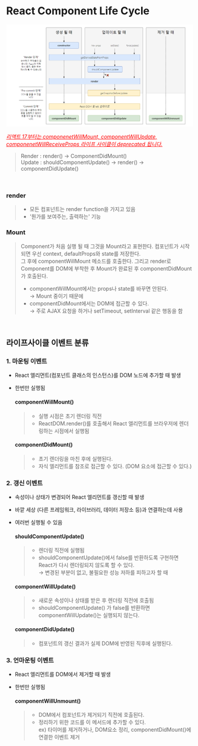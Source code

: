 # React Component Life Cycle

 ![](../../img/LifeCycle.png)

 <span style = "color : red"><u>*리액트 17부터는 componenetWillMount, componentWillUpdate, componenetWillReceiveProps 라이프 사이클이 deprecated 됩니다.*</u> </span>

> Render : render() → ComponentDidMount() <br>
> Update : shouldComponentUpdate() → render() → componentDidUpdate()

<br>

### render 

> - 모든 컴포넌트는 render function을 가지고 있음 
> - '뭔가를 보여주는, 출력하는' 기능 

### Mount 

> Component가 처음 실행 될 때 그것을 Mount라고 표현한다. 컴포넌트가 시작되면 우선 context, defaultProps와 state를 저장한다. <br>
> 그 후에 componentWillMount 메소드를 호출한다. 그리고 render로 Component를 DOM에 부착한 후 Mount가 완료된 후 componentDidMount가 호출된다. 
> - componentWillMount에서는 props나 state를 바꾸면 안된다. <br>
> → Mount 중이기 때문에 
> - componentDidMount에서는 DOM에 접근할 수 있다. <br>
> → 주로 AJAX 요청을 하거나 setTimeout, setInterval 같은 행동을 함 

<br>

## 라이프사이클 이벤트 분류 

### 1. 마운팅 이벤트 
- React 엘리먼트(컴포넌트 클래스의 인스턴스)를 DOM 노드에 추가할 때 발생 
- 한번만 실행됨 

    #### componentWillMount()
    > - 실행 시점은 초기 렌더링 직전 
    > - ReactDOM.render()를 호출해서 React 엘리먼트를 브라우저에 렌더링하는 시점에서 실행됨 

    #### componentDidMount() 
    > - 초기 렌더링을 마친 후에 실행된다. 
    > - 자식 엘리먼트를 참조로 접근할 수 있다. (DOM 요소에 접근할 수 있다.)

### 2. 갱신 이벤트 
- 속성이나 상태가 변경되어 React 엘리먼트를 갱신할 때 발생 
- 바깥 세상 (다른 프레임워크, 라이브러리, 데이터 저장소 등)과 연결하는데 사용 
- 여러번 실행될 수 있음 

    #### shouldComponentUpdate()
    > - 렌더링 직전에 실행됨
    > - shouldComponentUpdate()에서 false를 반환하도록 구현하면 React가 다시 렌더링되지 않도록 할 수 있다. <br> → 변경된 부분이 없고, 불필요한 성능 저하를 피하고자 할 때 

    #### componentWillUpdate() 
    > - 새로운 속성이나 상태를 받은 후 렌더링 직전에 호출됨 
    > - shouldComponentUpdate() 가 false를 반환하면 componentWillUpdate()는 실행되지 않는다. 

    #### componentDidUpdate()
    > - 컴포넌트의 갱신 결과가 실제 DOM에 반영된 직후에 실행된다. 

### 3. 언마운팅 이벤트 
- React 엘리먼트를 DOM에서 제거할 때 발생 
- 한번만 실행됨 

    #### componentWillUnmount() 
    > - DOM에서 컴포넌트가 제거되기 직전에 호출된다. 
    > - 정리하기 위한 코드를 이 메서드에 추가할 수 있다. <br>
    ex) 타이머를 제거하거나, DOM요소 정리, componentDidMount()에 연결한 이벤트 제거 